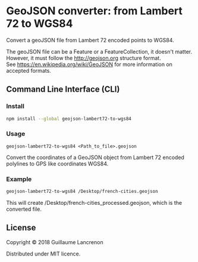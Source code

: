 # GeoJSON converter: from Lambert 72 to WGS84

Convert a geoJSON file from Lambert 72 encoded points to WGS84.  

The geoJSON file can be a Feature or a FeatureCollection, it doesn't matter.  
However, it must follow the http://geojson.org structure format.   
See https://en.wikipedia.org/wiki/GeoJSON for more information on accepted formats.

## Command Line Interface (CLI)

### Install

```sh
npm install --global geojson-lambert72-to-wgs84
```


### Usage

```
geojson-lambert72-to-wgs84 <Path_to_file>.geojson
```

Convert the coordinates of a GeoJSON object from Lambert 72 encoded polylines to GPS like coordinates WGS84.

### Example

```sh
geojson-lambert72-to-wgs84 /Desktop/french-cities.geojson
 ```
This will create /Desktop/french-cities_processed.geojson, which is the converted file.

## License

Copyright © 2018 Guillaume Lancrenon

Distributed under MIT licence.

